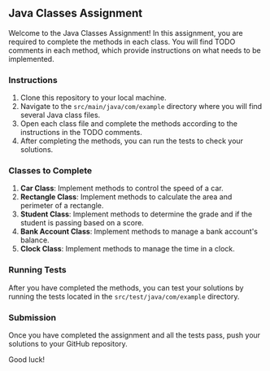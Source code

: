 ## Java Classes Assignment

Welcome to the Java Classes Assignment! In this assignment, you are required to complete the methods in each class. You will find TODO comments in each method, which provide instructions on what needs to be implemented.

### Instructions

1. Clone this repository to your local machine.
2. Navigate to the `src/main/java/com/example` directory where you will find several Java class files.
3. Open each class file and complete the methods according to the instructions in the TODO comments.
4. After completing the methods, you can run the tests to check your solutions.

### Classes to Complete

1. **Car Class**: Implement methods to control the speed of a car.
2. **Rectangle Class**: Implement methods to calculate the area and perimeter of a rectangle.
3. **Student Class**: Implement methods to determine the grade and if the student is passing based on a score.
4. **Bank Account Class**: Implement methods to manage a bank account's balance.
5. **Clock Class**: Implement methods to manage the time in a clock.

### Running Tests

After you have completed the methods, you can test your solutions by running the tests located in the `src/test/java/com/example` directory.

### Submission

Once you have completed the assignment and all the tests pass, push your solutions to your GitHub repository.

Good luck!
